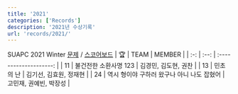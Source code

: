 ```yaml
---
title: '2021'
categories: ['Records']
description: '2021년 수상기록'
url: 'records/2021/'
---
```


SUAPC 2021 Winter
[문제](https://archive.suapc.kr/2021w/problem/) / [스코어보드](https://www.acmicpc.net/contest/spotboard/586)
| 🏆 | TEAM | MEMBER |
| :-: | :--: | :--------------------: |
| 11 | 불건전한 소환사명 123 | 김경민, 김도현, 권찬 |
| 13 | 민초의 난 | 김기선, 김효원, 정재현 |
| 24 | 역시 형이야 구하러 왔구나 아니 나도 잡혔어 | 고민재, 권예빈, 박장성 |
